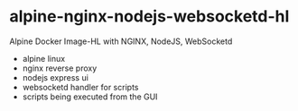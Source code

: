 # alpine-nginx-nodejs-websocketd-hl
Alpine Docker Image-HL with NGINX, NodeJS, WebSocketd

* alpine linux
* nginx reverse proxy
* nodejs express ui
* websocketd handler for scripts
* scripts being executed from the GUI


